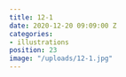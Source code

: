 ```yaml
---
title: 12-1
date: 2020-12-20 09:09:00 Z
categories:
- illustrations
position: 23
image: "/uploads/12-1.jpg"
---
```


